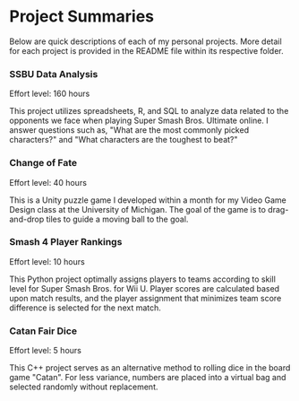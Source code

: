 # Project Summaries

Below are quick descriptions of each of my personal projects.  More detail for each project is provided in the README file within its respective folder.

### SSBU Data Analysis
Effort level: 160 hours

This project utilizes spreadsheets, R, and SQL to analyze data related to the opponents we face when playing Super Smash Bros. Ultimate online.  I answer questions such as, "What are the most commonly picked characters?" and "What characters are the toughest to beat?"

### Change of Fate
Effort level: 40 hours

This is a Unity puzzle game I developed within a month for my Video Game Design class at the University of Michigan.  The goal of the game is to drag-and-drop tiles to guide a moving ball to the goal.

### Smash 4 Player Rankings
Effort level: 10 hours

This Python project optimally assigns players to teams according to skill level for Super Smash Bros. for Wii U.  Player scores are calculated based upon match results, and the player assignment that minimizes team score difference is selected for the next match.

### Catan Fair Dice
Effort level: 5 hours

This C++ project serves as an alternative method to rolling dice in the board game "Catan".  For less variance, numbers are placed into a virtual bag and selected randomly without replacement.
